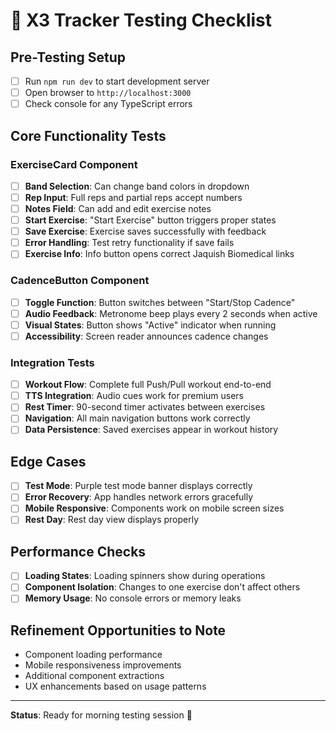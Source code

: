 # 🧪 X3 Tracker Testing Checklist

## Pre-Testing Setup
- [ ] Run `npm run dev` to start development server
- [ ] Open browser to `http://localhost:3000`
- [ ] Check console for any TypeScript errors

## Core Functionality Tests

### ExerciseCard Component
- [ ] **Band Selection**: Can change band colors in dropdown
- [ ] **Rep Input**: Full reps and partial reps accept numbers
- [ ] **Notes Field**: Can add and edit exercise notes
- [ ] **Start Exercise**: "Start Exercise" button triggers proper states
- [ ] **Save Exercise**: Exercise saves successfully with feedback
- [ ] **Error Handling**: Test retry functionality if save fails
- [ ] **Exercise Info**: Info button opens correct Jaquish Biomedical links

### CadenceButton Component  
- [ ] **Toggle Function**: Button switches between "Start/Stop Cadence"
- [ ] **Audio Feedback**: Metronome beep plays every 2 seconds when active
- [ ] **Visual States**: Button shows "Active" indicator when running
- [ ] **Accessibility**: Screen reader announces cadence changes

### Integration Tests
- [ ] **Workout Flow**: Complete full Push/Pull workout end-to-end
- [ ] **TTS Integration**: Audio cues work for premium users
- [ ] **Rest Timer**: 90-second timer activates between exercises
- [ ] **Navigation**: All main navigation buttons work correctly
- [ ] **Data Persistence**: Saved exercises appear in workout history

## Edge Cases
- [ ] **Test Mode**: Purple test mode banner displays correctly
- [ ] **Error Recovery**: App handles network errors gracefully
- [ ] **Mobile Responsive**: Components work on mobile screen sizes
- [ ] **Rest Day**: Rest day view displays properly

## Performance Checks
- [ ] **Loading States**: Loading spinners show during operations
- [ ] **Component Isolation**: Changes to one exercise don't affect others
- [ ] **Memory Usage**: No console errors or memory leaks

## Refinement Opportunities to Note
- Component loading performance
- Mobile responsiveness improvements  
- Additional component extractions
- UX enhancements based on usage patterns

---
**Status**: Ready for morning testing session 🌅
